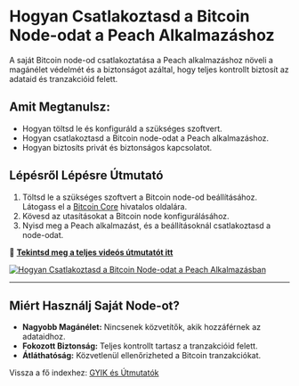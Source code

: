 # Hogyan Csatlakoztasd a Bitcoin Node-odat a Peach Alkalmazáshoz

A saját Bitcoin node-od csatlakoztatása a Peach alkalmazáshoz növeli a magánélet védelmét és a biztonságot azáltal, hogy teljes kontrollt biztosít az adataid és tranzakcióid felett.

## **Amit Megtanulsz:**
- Hogyan töltsd le és konfiguráld a szükséges szoftvert.  
- Hogyan csatlakoztasd a Bitcoin node-odat a Peach alkalmazáshoz.  
- Hogyan biztosíts privát és biztonságos kapcsolatot.  

## **Lépésről Lépésre Útmutató**

1) Töltsd le a szükséges szoftvert a Bitcoin node-od beállításához.  
   Látogass el a [Bitcoin Core](https://bitcoincore.org) hivatalos oldalára.  
2) Kövesd az utasításokat a Bitcoin node konfigurálásához.  
3) Nyisd meg a Peach alkalmazást, és a beállításoknál csatlakoztasd a node-odat.  

🔗 **[Tekintsd meg a teljes videós útmutatót itt](https://www.youtube.com/watch?v=xtvq2i3mIYg)**  

[![Hogyan Csatlakoztasd a Bitcoin Node-odat a Peach Alkalmazásban](https://img.youtube.com/vi/xtvq2i3mIYg/0.jpg)](https://www.youtube.com/watch?v=xtvq2i3mIYg)  

---

## **Miért Használj Saját Node-ot?**
- **Nagyobb Magánélet:** Nincsenek közvetítők, akik hozzáférnek az adataidhoz.  
- **Fokozott Biztonság:** Teljes kontrollt tartasz a tranzakcióid felett.  
- **Átláthatóság:** Közvetlenül ellenőrizheted a Bitcoin tranzakciókat.  

Vissza a fő indexhez: [GYIK és Útmutatók](/faq/tutorials)
